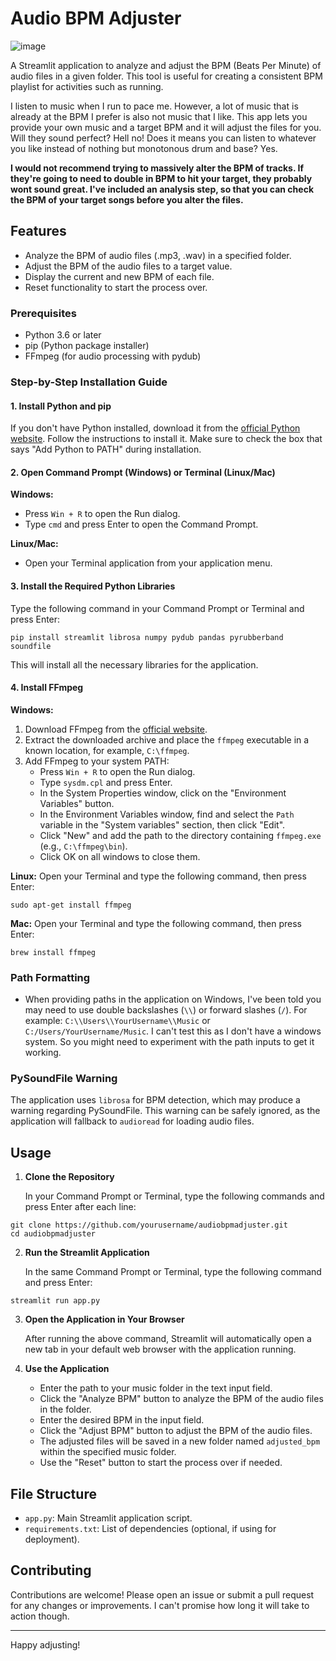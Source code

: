 # Audio BPM Adjuster

![image](https://github.com/user-attachments/assets/3cebca7a-747c-43fd-bcf6-9e63c9d24ab3)

A Streamlit application to analyze and adjust the BPM (Beats Per Minute) of audio files in a given folder. This tool is useful for creating a consistent BPM playlist for activities such as running.

I listen to music when I run to pace me. However, a lot of music that is already at the BPM I prefer is also not music that I like. This app lets you provide your own music and a target BPM and it will adjust the files for you. Will they sound perfect? Hell no! Does it means you can listen to whatever you like instead of nothing but monotonous drum and base? Yes.

**I would not recommend trying to massively alter the BPM of tracks. If they're going to need to double in BPM to hit your target, they probably wont sound great. I've included an analysis step, so that you can check the BPM of your target songs before you alter the files.** 

## Features

- Analyze the BPM of audio files (.mp3, .wav) in a specified folder.
- Adjust the BPM of the audio files to a target value.
- Display the current and new BPM of each file.
- Reset functionality to start the process over.

### Prerequisites

- Python 3.6 or later
- pip (Python package installer)
- FFmpeg (for audio processing with pydub)

### Step-by-Step Installation Guide

#### 1. Install Python and pip

If you don't have Python installed, download it from the [official Python website](https://www.python.org/downloads/). Follow the instructions to install it. Make sure to check the box that says "Add Python to PATH" during installation.

#### 2. Open Command Prompt (Windows) or Terminal (Linux/Mac)

**Windows:**
- Press `Win + R` to open the Run dialog.
- Type `cmd` and press Enter to open the Command Prompt.

**Linux/Mac:**
- Open your Terminal application from your application menu.

#### 3. Install the Required Python Libraries

Type the following command in your Command Prompt or Terminal and press Enter:

```
pip install streamlit librosa numpy pydub pandas pyrubberband soundfile
```

This will install all the necessary libraries for the application.

#### 4. Install FFmpeg

**Windows:**
1. Download FFmpeg from the [official website](https://ffmpeg.org/download.html).
2. Extract the downloaded archive and place the `ffmpeg` executable in a known location, for example, `C:\ffmpeg`.
3. Add FFmpeg to your system PATH:
   - Press `Win + R` to open the Run dialog.
   - Type `sysdm.cpl` and press Enter.
   - In the System Properties window, click on the "Environment Variables" button.
   - In the Environment Variables window, find and select the `Path` variable in the "System variables" section, then click "Edit".
   - Click "New" and add the path to the directory containing `ffmpeg.exe` (e.g., `C:\ffmpeg\bin`).
   - Click OK on all windows to close them.

**Linux:**
Open your Terminal and type the following command, then press Enter:

```
sudo apt-get install ffmpeg
```

**Mac:**
Open your Terminal and type the following command, then press Enter:

```
brew install ffmpeg
```

### Path Formatting

- When providing paths in the application on Windows, I've been told you may need to use double backslashes (`\\`) or forward slashes (`/`). For example: `C:\\Users\\YourUsername\\Music` or `C:/Users/YourUsername/Music`. I can't test this as I don't have a windows system. So you might need to experiment with the path inputs to get it working.

### PySoundFile Warning

The application uses `librosa` for BPM detection, which may produce a warning regarding PySoundFile. This warning can be safely ignored, as the application will fallback to `audioread` for loading audio files.

## Usage

1. **Clone the Repository**

   In your Command Prompt or Terminal, type the following commands and press Enter after each line:

```
git clone https://github.com/yourusername/audiobpmadjuster.git
cd audiobpmadjuster
```

2. **Run the Streamlit Application**

   In the same Command Prompt or Terminal, type the following command and press Enter:

```
streamlit run app.py
```

3. **Open the Application in Your Browser**

   After running the above command, Streamlit will automatically open a new tab in your default web browser with the application running.

4. **Use the Application**

   - Enter the path to your music folder in the text input field.
   - Click the "Analyze BPM" button to analyze the BPM of the audio files in the folder.
   - Enter the desired BPM in the input field.
   - Click the "Adjust BPM" button to adjust the BPM of the audio files.
   - The adjusted files will be saved in a new folder named `adjusted_bpm` within the specified music folder.
   - Use the "Reset" button to start the process over if needed.

## File Structure

- `app.py`: Main Streamlit application script.
- `requirements.txt`: List of dependencies (optional, if using for deployment).

## Contributing

Contributions are welcome! Please open an issue or submit a pull request for any changes or improvements. I can't promise how long it will take to action though.

---

Happy adjusting!
